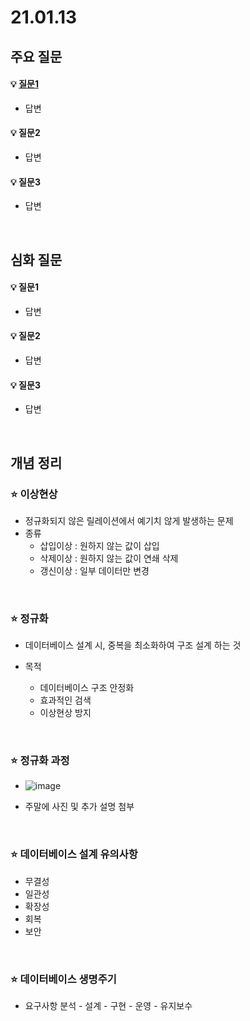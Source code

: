 # 21.01.13

## 주요 질문

#### 💡 [질문1](#정규화)
   * 답변
   
#### 💡 질문2
   * 답변
   
#### 💡 질문3
   * 답변



<br/>

## 심화 질문

#### 💡 질문1
   * 답변
   
#### 💡 질문2
   * 답변
   
#### 💡 질문3
   * 답변


<br/>

## 개념 정리

### ⭐ 이상현상
   * 정규화되지 않은 릴레이션에서 예기치 않게 발생하는 문제
   * 종류
      * 삽입이상 : 원하지 않는 값이 삽입
      * 삭제이상 : 원하지 않는 값이 연쇄 삭제
      * 갱신이상 : 일부 데이터만 변경

<br>

### ⭐ 정규화
   * 데이터베이스 설계 시, 중복을 최소화하여 구조 설계 하는 것

   * 목적  
      * 데이터베이스 구조 안정화
      * 효과적인 검색
      * 이상현상 방지

<br>

### ⭐ 정규화 과정
   * ![image](https://user-images.githubusercontent.com/36289638/104476849-05acca00-5604-11eb-96f6-9d0f5f936ee1.png)

  * 주말에 사진 및 추가 설명 첨부

<br>

### ⭐ 데이터베이스 설계 유의사항
   * 무결성
   * 일관성
   * 확장성
   * 회복
   * 보안

<br>

### ⭐ 데이터베이스 생명주기
   * 요구사항 분석 - 설계 - 구현 - 운영 - 유지보수